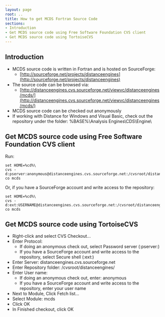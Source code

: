 ```yaml
---
layout: page
root: ..
title: How to get MCDS Fortran Source Code
sections:
- Introduction
- Get MCDS source code using Free Software Foundation CVS client
- Get MCDS source code using TortoiseCVS
---
```


## Introduction

* MCDS source code is written in Fortran and is hosted on SourceForge:
  - [http://sourceforge.net/projects/distanceengines](http://sourceforge.net/projects/distanceengines)
* The source code can be browsed via: 
  - [http://distanceengines.cvs.sourceforge.net/viewvc/distanceengines/mcds/](http://distanceengines.cvs.sourceforge.net/viewvc/distanceengines/mcds/)
* MCDS source code can be checked out anonymously
* If working with Distance for Windows and Visual Basic, check out the repository under the folder: %BASE%\Analysis Engines\CDS\Engine\

## Get MCDS source code using Free Software Foundation CVS client

Run:

<p/>

    set HOME=%cd%\
    cvs -d:pserver:anonymous@distanceengines.cvs.sourceforge.net:/cvsroot/distanceengines/ co mcds

Or, if you have a SourceForge account and write access to the repository:

    set HOME=%cd%\
    cvs -d:ext:USERNAME@distanceengines.cvs.sourceforge.net:/cvsroot/distanceengines/ co mcds

## Get MCDS source code using TortoiseCVS

* Right-click and select CVS Checkout...
* Enter Protocol: 
  - If doing an anonymous check out, select Password server (:pserver:)
  - If you have a SourceForge account and write access to the repository, select Secure shell (:ext:)
* Enter Server: distanceengines.cvs.sourceforge.net
* Enter Repository folder: /cvsroot/distanceengines/
* Enter User name: 
  - If doing an anonymous check out, enter: anonymous
  - If you have a SourceForge account and write access to the repository, enter your user name
* Next to Module, Click Fetch list...
* Select Module: mcds
* Click OK
* In Finished checkout, click OK
